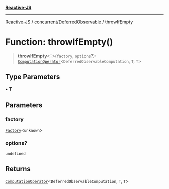 [**Reactive-JS**](../../../README.md)

***

[Reactive-JS](../../../README.md) / [concurrent/DeferredObservable](../README.md) / throwIfEmpty

# Function: throwIfEmpty()

> **throwIfEmpty**\<`T`\>(`factory`, `options`?): [`ComputationOperator`](../../../computations/type-aliases/ComputationOperator.md)\<`DeferredObservableComputation`, `T`, `T`\>

## Type Parameters

• **T**

## Parameters

### factory

[`Factory`](../../../functions/type-aliases/Factory.md)\<`unknown`\>

### options?

`undefined`

## Returns

[`ComputationOperator`](../../../computations/type-aliases/ComputationOperator.md)\<`DeferredObservableComputation`, `T`, `T`\>

